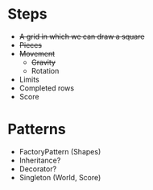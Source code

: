 # Steps

- ~~A grid in which we can draw a square~~
- ~~Pieces~~
- ~~Movement~~
  - ~~Gravity~~
  - Rotation
- Limits
- Completed rows
- Score

# Patterns

- FactoryPattern (Shapes)
- Inheritance?
- Decorator?
- Singleton (World, Score)
